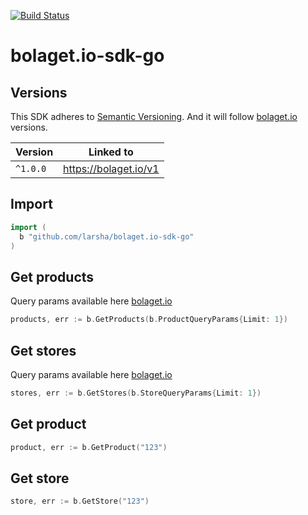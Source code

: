 [![Build Status](https://travis-ci.org/larsha/bolaget.io-sdk-go.svg?branch=master)](https://travis-ci.org/larsha/bolaget.io-sdk-go)

# bolaget.io-sdk-go

## Versions
This SDK adheres to [Semantic Versioning](http://semver.org/spec/v2.0.0.html). And it will follow [bolaget.io](https://github.com/larsha/bolaget.io#versions) versions.

| Version       | Linked to             |
| ------------- |:---------------------:|
| `^1.0.0`      | https://bolaget.io/v1 |

## Import
```go
import (
  b "github.com/larsha/bolaget.io-sdk-go"
)
```

## Get products
Query params available here [bolaget.io](https://github.com/larsha/bolaget.io)
```go
products, err := b.GetProducts(b.ProductQueryParams{Limit: 1})
```

## Get stores
Query params available here [bolaget.io](https://github.com/larsha/bolaget.io)
```go
stores, err := b.GetStores(b.StoreQueryParams{Limit: 1})
```

## Get product
```go
product, err := b.GetProduct("123")
```

## Get store
```go
store, err := b.GetStore("123")
```
